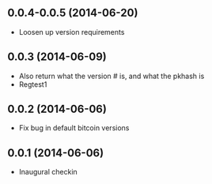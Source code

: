 ## 0.0.4-0.0.5 (2014-06-20)

  - Loosen up version requirements

## 0.0.3 (2014-06-09)

  - Also return what the version # is, and what the pkhash is
  - Regtest1

## 0.0.2 (2014-06-06)

  - Fix bug in default bitcoin versions

## 0.0.1 (2014-06-06)

  - Inaugural checkin

